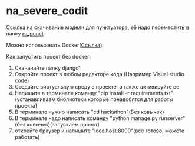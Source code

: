 # na_severe_codit

[Ссылка](https://drive.google.com/file/d/1x1lyyLGr3OBnEDiehikiudvJsWOxZ5I5/view?usp=drive_link) на скачивание модели для пунктуатора, её надо переместить в папку [ru_punct](django1/hackathon/ru_punct).

Можно использовать Docker([Ссылка](https://hub.docker.com/repository/docker/alexxx1xx/nasevcode/general)).

Как запустить проект без docker:
1) Скачачайте папку django1
2) Откройте проект в любом редакторе кода (Например Visual studio code)
3) Создайте виртуальную среду в проекте, а также активируйте ее
4) Напишите в терминале команду "pip install -r requirements.txt"(устанавливаем библиотеки которые понадобятся для работы проекта)
5) В терминале нужно написать "cd hackathon"(Без ковычек)
6) В терминале надо написать команду "python manage.py runserver"(без ковычек)(запускаем проект)
7) откройте браузер и напишите "localhost:8000"(все готово, можете работать)
